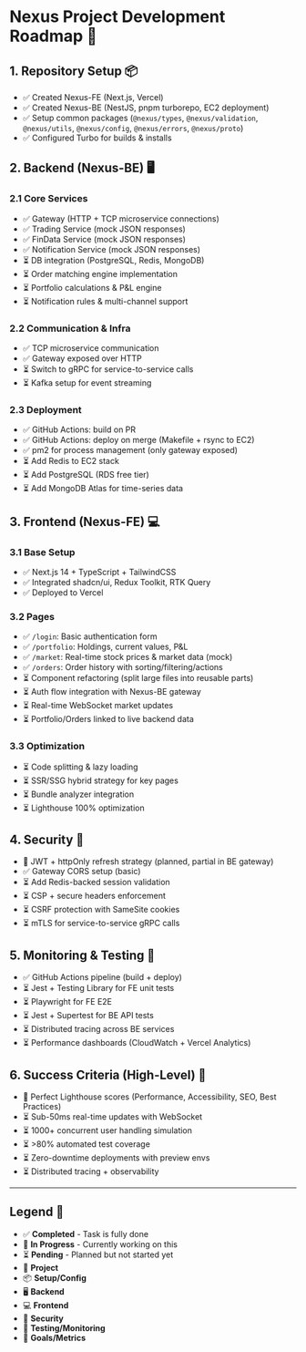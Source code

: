 # Nexus Project Development Roadmap 🚀

## 1. Repository Setup 📦

- ✅ Created Nexus-FE (Next.js, Vercel)
- ✅ Created Nexus-BE (NestJS, pnpm turborepo, EC2 deployment)
- ✅ Setup common packages (`@nexus/types`, `@nexus/validation`, `@nexus/utils`, `@nexus/config`, `@nexus/errors`, `@nexus/proto`)
- ✅ Configured Turbo for builds & installs

## 2. Backend (Nexus-BE) 🖥️

### 2.1 Core Services

- ✅ Gateway (HTTP + TCP microservice connections)
- ✅ Trading Service (mock JSON responses)
- ✅ FinData Service (mock JSON responses)
- ✅ Notification Service (mock JSON responses)
- ⏳ DB integration (PostgreSQL, Redis, MongoDB)
- ⏳ Order matching engine implementation
- ⏳ Portfolio calculations & P&L engine
- ⏳ Notification rules & multi-channel support

### 2.2 Communication & Infra

- ✅ TCP microservice communication
- ✅ Gateway exposed over HTTP
- ⏳ Switch to gRPC for service-to-service calls
- ⏳ Kafka setup for event streaming

### 2.3 Deployment

- ✅ GitHub Actions: build on PR
- ✅ GitHub Actions: deploy on merge (Makefile + rsync to EC2)
- ✅ pm2 for process management (only gateway exposed)
- ⏳ Add Redis to EC2 stack
- ⏳ Add PostgreSQL (RDS free tier)
- ⏳ Add MongoDB Atlas for time-series data

## 3. Frontend (Nexus-FE) 💻

### 3.1 Base Setup

- ✅ Next.js 14 + TypeScript + TailwindCSS
- ✅ Integrated shadcn/ui, Redux Toolkit, RTK Query
- ✅ Deployed to Vercel

### 3.2 Pages

- ✅ `/login`: Basic authentication form
- ✅ `/portfolio`: Holdings, current values, P&L
- ✅ `/market`: Real-time stock prices & market data (mock)
- ✅ `/orders`: Order history with sorting/filtering/actions
- ⏳ Component refactoring (split large files into reusable parts)
- ⏳ Auth flow integration with Nexus-BE gateway
- ⏳ Real-time WebSocket market updates
- ⏳ Portfolio/Orders linked to live backend data

### 3.3 Optimization

- ⏳ Code splitting & lazy loading
- ⏳ SSR/SSG hybrid strategy for key pages
- ⏳ Bundle analyzer integration
- ⏳ Lighthouse 100% optimization

## 4. Security 🔐

- 🚧 JWT + httpOnly refresh strategy (planned, partial in BE gateway)
- ✅ Gateway CORS setup (basic)
- ⏳ Add Redis-backed session validation
- ⏳ CSP + secure headers enforcement
- ⏳ CSRF protection with SameSite cookies
- ⏳ mTLS for service-to-service gRPC calls

## 5. Monitoring & Testing 🧪

- ✅ GitHub Actions pipeline (build + deploy)
- ⏳ Jest + Testing Library for FE unit tests
- ⏳ Playwright for FE E2E
- ⏳ Jest + Supertest for BE API tests
- ⏳ Distributed tracing across BE services
- ⏳ Performance dashboards (CloudWatch + Vercel Analytics)

## 6. Success Criteria (High-Level) 🎯

- 🚧 Perfect Lighthouse scores (Performance, Accessibility, SEO, Best Practices)
- ⏳ Sub-50ms real-time updates with WebSocket
- ⏳ 1000+ concurrent user handling simulation
- ⏳ >80% automated test coverage
- ⏳ Zero-downtime deployments with preview envs
- ⏳ Distributed tracing + observability

---

## Legend 📝

- ✅ **Completed** - Task is fully done
- 🚧 **In Progress** - Currently working on this
- ⏳ **Pending** - Planned but not started yet
- 🚀 **Project**
- 📦 **Setup/Config**
- 🖥️ **Backend**
- 💻 **Frontend**
- 🔐 **Security**
- 🧪 **Testing/Monitoring**
- 🎯 **Goals/Metrics**
